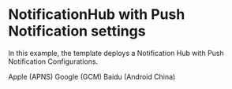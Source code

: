 # NotificationHub with Push Notification settings

In this example, the template deploys a Notification Hub with Push Notification Configurations.

Apple (APNS)
Google (GCM)
Baidu (Android China)

